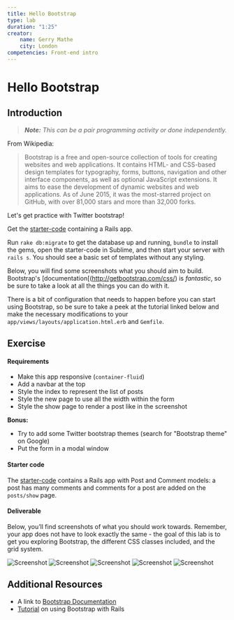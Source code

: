 ```yaml
---
title: Hello Bootstrap  
type: lab
duration: "1:25"
creator:
    name: Gerry Mathe
    city: London
competencies: Front-end intro
---
```


# Hello Bootstrap

## Introduction

> ***Note:*** _This can be a pair programming activity or done independently._

From Wikipedia:

 > Bootstrap is a free and open-source collection of tools for creating websites and web applications. It contains HTML- and CSS-based design templates for typography, forms, buttons, navigation and other interface components, as well as optional JavaScript extensions. It aims to ease the development of dynamic websites and web applications. As of June 2015, it was the most-starred project on GitHub, with over 81,000 stars and more than 32,000 forks.

Let's get practice with Twitter bootstrap!

Get the [starter-code](starter-code) containing a Rails app.

Run `rake db:migrate` to get the database up and running, `bundle` to install the gems, open the starter-code in Sublime, and then start your server with `rails s`. You should see a basic set of templates without any styling.

Below, you will find some screenshots what you should aim to build.  Bootstrap's [documentation[(http://getbootstrap.com/css/) is _fantastic_, so be sure to take a look at all the things you can do with it.

There is a bit of configuration that needs to happen before you can start using Bootstrap, so be sure to take a peek at the tutorial linked below and make the necessary modifications to your `app/views/layouts/application.html.erb` and `Gemfile`.


## Exercise

#### Requirements

- Make this app responsive (`container-fluid`)
- Add a navbar at the top
- Style the index to represent the list of posts
- Style the new page to use all the width within the form
- Style the show page to render a post like in the screenshot

**Bonus:**

- Try to add some Twitter bootstrap themes (search for "Bootstrap theme" on Google)
- Put the form in a modal window

#### Starter code

The [starter-code](starter-code) contains a Rails app with Post and Comment models: a post has many comments and comments for a post are added on the `posts/show` page.

#### Deliverable

Below, you’ll find screenshots of what you should work towards. Remember, your app does not have to look exactly the same - the goal of this lab is to get you exploring Bootstrap, the different CSS classes included, and the grid system.

![Screenshot](http://s17.postimg.org/bqmjqscrj/Screen_Shot_2015_07_20_at_18_26_25.png)
![Screenshot](http://s17.postimg.org/qb3mlm7q7/Screen_Shot_2015_07_20_at_18_27_07.png)
![Screenshot](http://s17.postimg.org/j95ozf44f/Screen_Shot_2015_07_20_at_18_27_19.png)
![Screenshot](http://s17.postimg.org/v0tka7yqn/Screen_Shot_2015_07_20_at_18_28_23.png)
![Screenshot](http://s17.postimg.org/90d7tlg2n/Screen_Shot_2015_07_20_at_18_28_40.png)

## Additional Resources

- A link to [Bootstrap Documentation](http://getbootstrap.com/css/)
- [Tutorial](http://www.gotealeaf.com/blog/integrating-rails-and-bootstrap-part-1) on using Bootstrap with Rails



